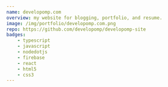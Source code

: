 ```yaml
---
name: developomp.com
overview: my website for blogging, portfolio, and resume.
image: /img/portfolio/developomp.com.png
repo: https://github.com/developomp/developomp-site
badges:
    - typescript
    - javascript
    - nodedotjs
    - firebase
    - react
    - html5
    - css3
---
```

